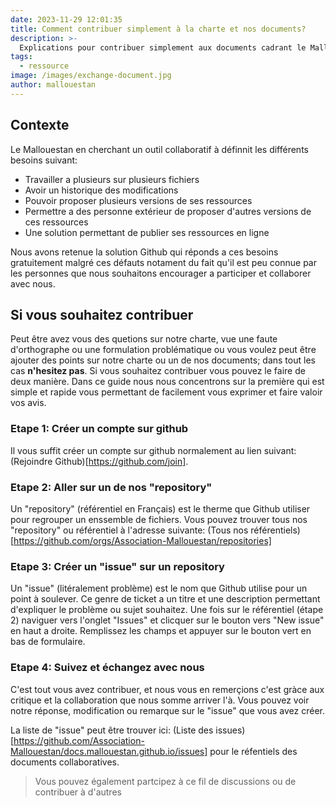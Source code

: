 ```yaml
---
date: 2023-11-29 12:01:35
title: Comment contribuer simplement à la charte et nos documents?
description: >-
  Explications pour contribuer simplement aux documents cadrant le Mallouestan
tags:
  - ressource
image: /images/exchange-document.jpg
author: mallouestan
---
```


## Contexte

Le Mallouestan en cherchant un outil collaboratif à définnit les différents besoins suivant:

- Travailler a plusieurs sur plusieurs fichiers
- Avoir un historique des modifications
- Pouvoir proposer plusieurs versions de ses ressources
- Permettre a des personne extérieur de proposer d'autres versions de ces ressources
- Une solution permettant de publier ses ressources en ligne

Nous avons retenue la solution Github qui réponds a ces besoins gratuitement malgré ces défauts notament du fait qu'il est peu connue par les personnes que nous souhaitons encourager a participer et collaborer avec nous.

## Si vous souhaitez contribuer

Peut être avez vous des quetions sur notre charte, vue une faute d'orthographe ou une formulation problématique ou vous voulez peut être ajouter des points sur notre charte ou un de nos documents; dans tout les cas **n'hesitez pas**. Si vous souhaitez contribuer vous pouvez le faire de deux manière. Dans ce guide nous nous concentrons sur la première qui est simple et rapide vous permettant de facilement vous exprimer et faire valoir vos avis. 

### Etape 1: Créer un compte sur github

Il vous suffit créer un compte sur github normalement au lien suivant: (Rejoindre Github)[https://github.com/join].

### Etape 2: Aller sur un de nos "repository"

Un "repository" (référentiel en Français) est le therme que Github utiliser pour regrouper un enssemble de fichiers. Vous pouvez trouver tous nos "repository" ou référentiel à l'adresse suivante: (Tous nos référentiels)[https://github.com/orgs/Association-Mallouestan/repositories]

### Etape 3: Créer un "issue" sur un repository

Un "issue" (litéralement problème) est le nom que Github utilise pour un point à soulever. Ce genre de ticket a un titre et une description permettant d'expliquer le problème ou sujet souhaitez. Une fois sur le référentiel (étape 2) naviguer vers l'onglet "Issues" et clicquer sur le bouton vers "New issue" en haut a droite. Remplissez les champs et appuyer sur le bouton vert en bas de formulaire.

### Etape 4: Suivez et échangez avec nous
C'est tout vous avez contribuer, et nous vous en remerçions c'est gràce aux critique et la collaboration que nous somme arriver l'à. Vous pouvez voir notre réponse, modification ou remarque sur le "issue" que vous avez créer.

La liste de "issue" peut être trouver ici: (Liste des issues)[https://github.com/Association-Mallouestan/docs.mallouestan.github.io/issues] pour le réfentiels des documents collaboratives.

> Vous pouvez également partcipez à ce fil de discussions ou de contribuer à d'autres
